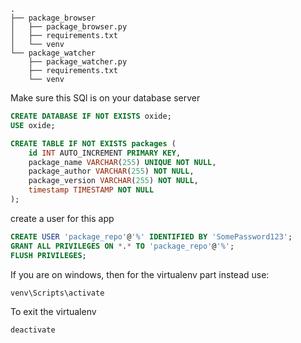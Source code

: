 ```tree
.
├── package_browser
│   ├── package_browser.py
│   ├── requirements.txt
│   └── venv
└── package_watcher
    ├── package_watcher.py
    ├── requirements.txt
    └── venv
```

Make sure this SQl is on your database server

```sql
CREATE DATABASE IF NOT EXISTS oxide;
USE oxide;

CREATE TABLE IF NOT EXISTS packages (
    id INT AUTO_INCREMENT PRIMARY KEY,
    package_name VARCHAR(255) UNIQUE NOT NULL,
    package_author VARCHAR(255) NOT NULL,
    package_version VARCHAR(255) NOT NULL,
    timestamp TIMESTAMP NOT NULL
);
```

create a user for this app

```sql
CREATE USER 'package_repo'@'%' IDENTIFIED BY 'SomePassword123';
GRANT ALL PRIVILEGES ON *.* TO 'package_repo'@'%';
FLUSH PRIVILEGES;
```

If you are on windows, then for the virtualenv part instead use:
```bash
venv\Scripts\activate
```

To exit the virtualenv

```bash
deactivate
```
